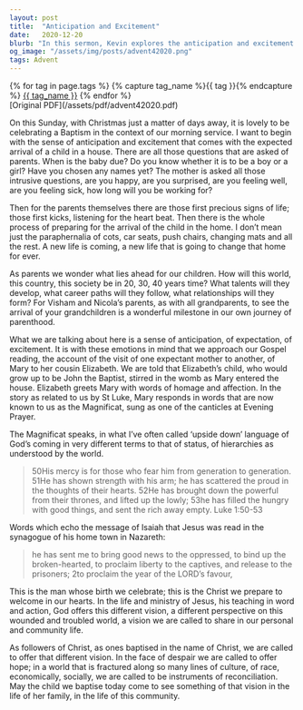 ```yaml
---
layout: post
title:  "Anticipation and Excitement"
date:   2020-12-20
blurb: "In this sermon, Kevin explores the anticipation and excitement that comes with the expected arrival of a child, drawing parallels with the anticipation of Christmas and the birth of Jesus. He reflects on the Magnificat and its message of God's mercy and the overturning of worldly hierarchies. He calls on the congregation to offer a different vision in the face of despair and division, to be instruments of reconciliation."
og_image: "/assets/img/posts/advent42020.png"
tags: Advent
---    
```

<div class="tag-pills">
  {% for tag in page.tags %}
    {% capture tag_name %}{{ tag }}{% endcapture %}
    <a href="{{ site.baseurl }}/tag/{{ tag_name | slugify }}" class="tag-pill">{{ tag_name }}</a>
  {% endfor %}
</div>
[Original PDF](/assets/pdf/advent42020.pdf)

On this Sunday, with Christmas just a matter of days away, it is lovely to be celebrating a Baptism in the context of our morning service. I want to begin with the sense of anticipation and excitement that comes with the expected arrival of a child in a house. There are all those questions that are asked of parents. When is the baby due? Do you know whether it is to be a boy or a girl? Have you chosen any names yet? The mother is asked all those intrusive questions, are you happy, are you surprised, are you feeling well, are you feeling sick, how long will you be working for?

Then for the parents themselves there are those first precious signs of life; those first kicks, listening for the heart beat. Then there is the whole process of preparing for the arrival of the child in the home. I don’t mean just the paraphernalia of cots, car seats, push chairs, changing mats and all the rest. A new life is coming, a new life that is going to change that home for ever.

As parents we wonder what lies ahead for our children. How will this world, this country, this society be in 20, 30, 40 years time? What talents will they develop, what career paths will they follow, what relationships will they form? For Visham and Nicola’s parents, as with all grandparents, to see the arrival of your grandchildren is a wonderful milestone in our own journey of parenthood.

What we are talking about here is a sense of anticipation, of expectation, of excitement. It is with these emotions in mind that we approach our Gospel reading, the account of the visit of one expectant mother to another, of Mary to her cousin Elizabeth. We are told that Elizabeth’s child, who would grow up to be John the Baptist, stirred in the womb as Mary entered the house. Elizabeth greets Mary with words of homage and affection. In the story as related to us by St Luke, Mary responds in words that are now known to us as the Magnificat, sung as one of the canticles at Evening Prayer.

The Magnificat speaks, in what I’ve often called ‘upside down’ language of God’s coming in very different terms to that of status, of hierarchies as understood by the world.

> 50His mercy is for those who fear him
from generation to generation.
51He has shown strength with his arm;
he has scattered the proud in the thoughts of their hearts.
52He has brought down the powerful from their thrones,
and lifted up the lowly;
53he has filled the hungry with good things,
and sent the rich away empty. Luke 1:50-53

Words which echo the message of Isaiah that Jesus was read in the synagogue of his home town in Nazareth:

> he has sent me to bring good news to the oppressed,
to bind up the broken-hearted,
to proclaim liberty to the captives,
and release to the prisoners;
2to proclaim the year of the LORD’s favour,

This is the man whose birth we celebrate; this is the Christ we prepare to welcome in our hearts. In the life and ministry of Jesus, his teaching in word and action, God offers this different vision, a different perspective on this wounded and troubled world, a vision we are called to share in our personal and community life.

As followers of Christ, as ones baptised in the name of Christ, we are called to offer that different vision. In the face of despair we are called to offer hope; in a world that is fractured along so many lines of culture, of race, economically, socially, we are called to be instruments of reconciliation. May the child we baptise today come to see something of that vision in the life of her family, in the life of this community.
